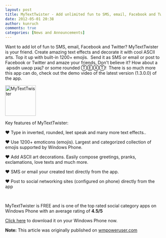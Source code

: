 ```yaml
---
layout: post
title: MyTextTwister - Add unlimited fun to SMS, email, Facebook and Twitter
date: 2012-05-01 20:38
author: kunruch
comments: true
categories: [News and Announcements]
---
```

Want to add lot of fun to SMS, email, Facebook and Twitter? MyTextTwister is your friend. Create amazing text effects and decorate it with cool ASCII arts. Top it up with built-in 1200+ emojis.  Send it as SMS or email or post to Facebook or Twitter and amaze your friends. Don't believe it? How about a  ǝpısdn uʍop ʇxǝʇ? or some rounded ⓉⒺⓍⓉ!  There is so much more this app can do, check out the demo video of the latest version (1.3.0.0) of the app.

<img alt="MyTextTwister" src="http://kunruchcreations.com/wp-content/uploads/2011/12/mytexttwister99.png" width="99" height="99" />

Key features of MyTextTwister:

♥ Type in inverted, rounded, leet speak and many more text effects..

♥ Use 1200+ emoticons (emojis). Largest and categorized collection of emojis supported by Windows Phone.

♥ Add ASCII art decorations. Easily compose greetings, pranks, exclamations, love texts and much more.

♥ SMS or email your created text directly from the app.

♥ Post to social networking sites (configured on phone) directly from the app

&nbsp;

MyTextTwister is FREE and is one of the top rated social category apps on Windows Phone with an average rating of <strong>4.5/5</strong>

<a href="http://windowsphone.com/s?appid=0db2a471-6f36-4e7f-8e95-acfff7f33f44" target="_blank">Click here</a> to download it on your Windows Phone now.

<strong>Note:</strong> This article was originally published on <a href="http://wmpoweruser.com/mytexttwister-add-unlimited-fun-to-sms-email-facebook-and-twitter/" target="_blank">wmpoweruser.com</a>
